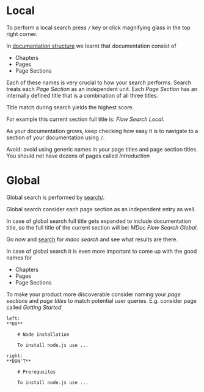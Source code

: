 # Local

To perform a local search press `/` key or click magnifying glass in the top right corner.

In [documentation structure](flow/structure) we learnt that documentation consist of  
* Chapters
* Pages
* Page Sections

Each of these names is very crucial to how your search performs. Search treats each *Page Section* as an independent unit.
Each *Page Section* has an internally defined title that is a combination of all three titles.

Title match during search yields the highest score. 

For example this current section full title is: *Flow Search Local*.

As your documentation grows, keep checking how easy it is to navigate to a section of your documentation using `/`.

Avoid: avoid using generic names in your page titles and page section titles. You should not have dozens of pages called *Introduction*  

# Global 

Global search is performed by [search/](https://search.app.twosigma.com).

Global search consider each page section as an independent entry as well. 

In case of global search full title gets expanded to include documentation title, so the full title of the
current section will be: *MDoc Flow Search Global*.

Go now and [search](https://search.app.twosigma.com) for *mdoc search* and see what results are there.   

In case of global search it is even more important to come up with the good names for 
* Chapters
* Pages
* Page Sections

To make your product more discoverable consider naming your *page sections* and *page titles* to match potential user queries.
E.g. consider page called *Getting Started*

```columns 
left:
**DO**

    # Node installation 
    
    To install node.js use ...
    
right:
**DON'T**

    # Prerequsites
    
    To install node.js use ...    
```
